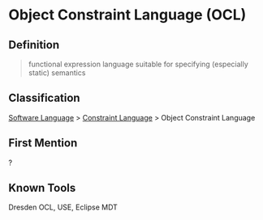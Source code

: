 # Object Constraint Language (OCL)
## Definition
> functional expression language suitable for specifying (especially static) semantics
## Classification
[Software Language](SoftwareLanguage.md) \> [Constraint Language](ConstraintLanguage.md) \> Object Constraint Language
## First Mention
?
## Known Tools
Dresden OCL, USE, Eclipse MDT
